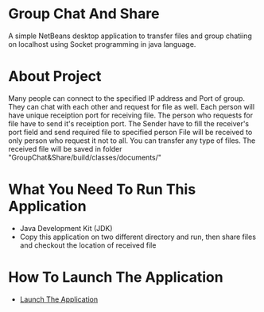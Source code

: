 # Group Chat And Share
A simple NetBeans desktop application to transfer files and group chatiing on localhost using Socket programming in java language.
<br>
<h1>About Project</h1>
  Many people can connect to the specified IP address and Port of group.
  They can chat with each other and request for file as well.
  Each person will have unique receiption port for receiving file.
  The person who requests for file have to send it's receiption port.
  The Sender have to fill the receiver's port field and send required file to specified person
  File will be received to only person who request it not to all.
  You can transfer any type of files.
  The received file will be saved in folder "GroupChat&Share/build/classes/documents/"
<br>
<h1>What You Need To Run This Application</h1>
  <ul>
  <li>Java Development Kit (JDK)</li>
  <li>Copy this application on two different directory and run, then share files and checkout the location of received file</li>
  </ul>
<h1>How To Launch The Application</h1>
  <ul>
  <li><a href= "https://github.com/Shaikh-Nabeel/Group-Chat-Share/tree/master/Launching%20Application%20Demo">Launch The Application</li>
  </ul>
